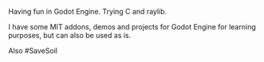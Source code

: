 Having fun in Godot Engine. Trying C and raylib.

I have some MIT addons, demos and projects for Godot Engine for learning purposes, but can also be used as is.

Also #SaveSoil
<!---
boukew99/boukew99 is a ✨ special ✨ repository because its `README.md` (this file) appears on your GitHub profile.
You can click the Preview link to take a look at your changes.
--->
